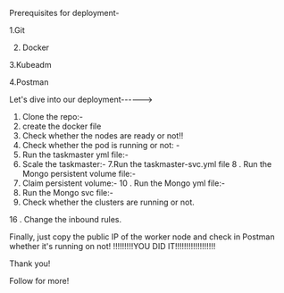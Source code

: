Prerequisites for deployment-

1.Git

2. Docker

3.Kubeadm

4.Postman



Let's dive into our deployment------>
1. Clone the repo:-
2. create the docker file
3. Check whether the nodes are ready or not!!
4. Check whether the pod is running or not: -
5. Run the taskmaster yml file:-
6. Scale the taskmaster:-
7.Run the taskmaster-svc.yml file
8 . Run the Mongo persistent volume file:-
9. Claim persistent volume:-
10 . Run the Mongo yml file:-
11. Run the Mongo svc file:-
15. Check whether the clusters are running or not.

16 . Change the inbound rules.


Finally, just copy the public IP of the worker node and check in Postman whether it's running on not!
!!!!!!!!!YOU DID IT!!!!!!!!!!!!!!!!!!

Thank you!

Follow for more!

